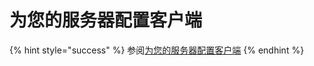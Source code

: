 # 为您的服务器配置客户端

{% hint style="success" %}
参阅[为您的服务器配置客户端](../../self-hosting/configure-clients-centrally.md)
{% endhint %}
